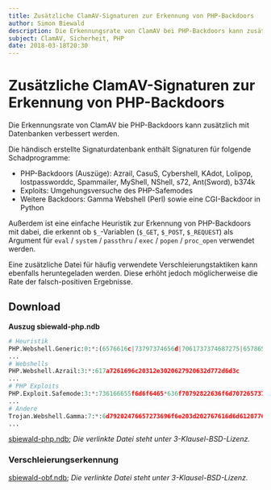 ```yaml
---
title: Zusätzliche ClamAV-Signaturen zur Erkennung von PHP-Backdoors
author: Simon Biewald
description: Die Erkennungsrate von ClamAV bei PHP-Backdoors kann zusätzlich mit Datenbanken verbessert werden.
subject: ClamAV, Sicherheit, PHP
date: 2018-03-18T20:30
---
```


# Zusätzliche ClamAV-Signaturen zur Erkennung von PHP-Backdoors

Die Erkennungsrate von ClamAV bie PHP-Backdoors kann zusätzlich mit Datenbanken verbessert werden.

Die händisch erstellte Signaturdatenbank enthält Signaturen für folgende Schadprogramme:

 - PHP-Backdoors (Auszüge): Azrail, CasuS, Cybershell, KAdot, Lolipop, lostpassworddc, Spammailer, MyShell, NShell, s72, Ant(Sword), b374k
 - Exploits: Umgehungsversuche des PHP-Safemodes
 - Weitere Backdoors: Gamma Webshell (Perl) sowie eine CGI-Backdoor in Python
 
Außerdem ist eine einfache Heuristik zur Erkennung von PHP-Backdoors mit dabei, 
die erkennt ob `$_`-Variablen (`$_GET`, `$_POST`, `$_REQUEST`) als Argument für 
`eval` / `system` / `passthru` / `exec` / `popen` / `proc_open` verwendet werden.

Eine zusätzliche Datei für häufig verwendete Verschleierungstaktiken kann ebenfalls heruntegeladen
werden. Diese erhöht jedoch möglicherweise die Rate der falsch-positiven Ergebnisse.

## Download

**Auszug sbiewald-php.ndb**

```python
# Heuristik
PHP.Webshell.Generic:0:*:(6576616c|73797374656d|7061737374687275|65786563|706f70656e|70726f635f6f70656e)28245f
...
# Webshells
PHP.Webshell.Azrail:3:*:617a7261696c20312e3020627920632d772d6d3c
...
# PHP Exploits
PHP.Exploit.Safemode:3:*:736166655f6d6f6465*636f70792822636f6d70726573732e7a6c69623a2f2f222e24
...
# Andere
Trojan.Webshell.Gamma:7:*:6d79202476657273696f6e203d202767616d6d6120776562207368656c6c
...
```

[sbiewald-php.ndb](sbiewald-php.ndb);
*Die verlinkte Datei steht unter 3-Klausel-BSD-Lizenz.*

### Verschleierungserkennung

[sbiewald-obf.ndb](sbiewald-obf.ndb);
*Die verlinkte Datei steht unter 3-Klausel-BSD-Lizenz.*

